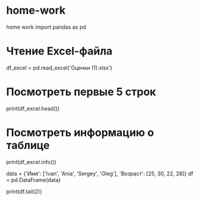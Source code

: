 # home-work
home work
import pandas as pd


# Чтение Excel-файла
df_excel = pd.read_excel('Оценки (1).xlsx')

# Посмотреть первые 5 строк
print(df_excel.head())

# Посмотреть информацию о таблице
print(df_excel.info())


data = {'Имя': ['Ivan', 'Ania', 'Sergey', 'Oleg'],
        'Возраст': [25, 30, 22, 28]}
df = pd.DataFrame(data)

print(df.tail(2))
